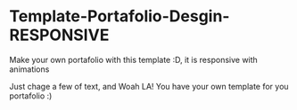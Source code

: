 # Template-Portafolio-Desgin-RESPONSIVE
Make your own portafolio with this template :D, it is responsive with animations 

Just chage a few of text, and Woah LA! You have your own template for you portafolio :)

